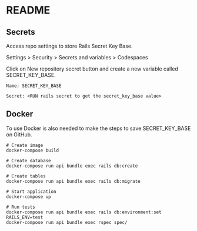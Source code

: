 # README


## Secrets

Access repo settings to store Rails Secret Key Base.

Settings > Security > Secrets and variables > Codespaces

Click on New repository secret button and create a new variable called SECRET_KEY_BASE.

```
Name: SECRET_KEY_BASE

Secret: <RUN rails secret to get the secret_key_base value>
```

## Docker

To use Docker is also needed to make the steps to save SECRET_KEY_BASE on GitHub.

```
# Create image
docker-compose build

# Create database
docker-compose run api bundle exec rails db:create

# Create tables
docker-compose run api bundle exec rails db:migrate

# Start application
docker-compose up

# Run tests
docker-compose run api bundle exec rails db:environment:set RAILS_ENV=test
docker-compose run api bundle exec rspec spec/ 
```